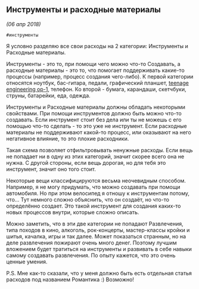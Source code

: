 ## Инструменты и расходные материалы
_(06 апр 2018)_

`#инструменты`

Я условно разделяю все свои расходы на 2 категории: Инструменты и Расходные материалы.

Инструменты - это то, при помощи чего можно что-то Создавать, а расходные материалы - это то, что помогает поддерживать какие-то процессы (например, процесс создания чего-либо).
К первой категории относятся ноутбук, бас-гитара, педали, графический планшет, [teenage engineering op-1](https://en.wikipedia.org/wiki/Teenage_Engineering), телефон.
Ко второй - бумага, карандаши, скетчбуки, струны, батарейки, еда, одежда.

Инструменты и Расходные материалы должны обладать некоторыми свойствами. При помощи инструментов должно быть можно что-то создавать. Если инструмент стоит без дела или ты не можешь с его помощью что-то сделать - то это уже не инструмент. Если расходные материалы не поддерживают какой-то процесс, или оказывают на него негативное влияние, то это плохие расходники.

Такая схема позволяет отфильтровывать ненужные расходы. Если вещь не попадает ни в одну из этих категорий, значит скорее всего она не нужна. С другой стороны, если вещь дорогая, но для тебя это инструмент, значит оно того стоит.

Некоторые вещи классифицируются весьма неочевидным способом. Например, я не могу придумать, что можно создавать при помощи автомобиля. Но при этом велосипед я отношу к инструментам потому, что... Тут немного сложно объяснить, что он создаёт, но что-то определённо создает. Это такой инструмент для создания каких-то новых процессов внутри, которые сложно описать.

Можно заметить, что в эти две категории не попадают Развлечения, типа походов в кино, алкоголь, рок-концерты, мастер-классы кройки и шитья, качалка, игры и так далее. Может показаться странным, но на деле развлечения пожирают очень много денег. Поэтому лучшим вложением будет тратиться на инструменты и развивать в себе навыки самому создавать развлечения. По опыту кажется, что это очень ценные умения.

P.S. Мне как-то сказали, что у меня должно быть есть отдельная статья расходов под названием Романтика :) Возможно!
